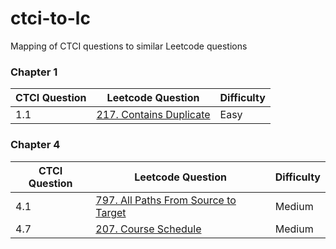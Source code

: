 # ctci-to-lc
Mapping of CTCI questions to similar Leetcode questions

### Chapter 1
|  CTCI Question 	| Leetcode Question  | Difficulty |
|---							|---								|---				|
| 1.1 | [217. Contains Duplicate](https://leetcode.com/problems/contains-duplicate/) | Easy |

### Chapter 4
|  CTCI Question 	| Leetcode Question  | Difficulty |
|---							|---								|---				|
| 4.1 | [797. All Paths From Source to Target](https://leetcode.com/problems/all-paths-from-source-to-target/) | Medium |
| 4.7 | [207. Course Schedule](https://leetcode.com/problems/course-schedule/) | Medium |
